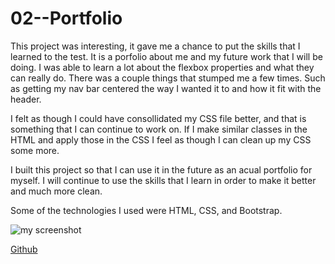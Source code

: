 # 02--Portfolio

This project was interesting, it gave me a chance to put the skills that I learned to the test. It is a porfolio about me and my future work that I will be doing.
I was able to learn a lot about the flexbox properties and what they can really do. There was a couple 
things that stumped me a few times. Such as getting my nav bar centered the way I wanted it to and how
it fit with the header.

I felt as though I could have consollidated my CSS file better, and that is something that I can continue to work on.
If I make similar classes in the HTML and apply those in the CSS I feel as though I can clean up my CSS some more.

I built this project so that I can use it in the future as an acual portfolio for myself. I will continue to use the skills that I learn in order to make it better and much more clean.

Some of the technologies I used were HTML, CSS, and Bootstrap.

![my screenshot](images/main.png)

[Github](https://lewiscapers206.github.io/02--Portfolio/)